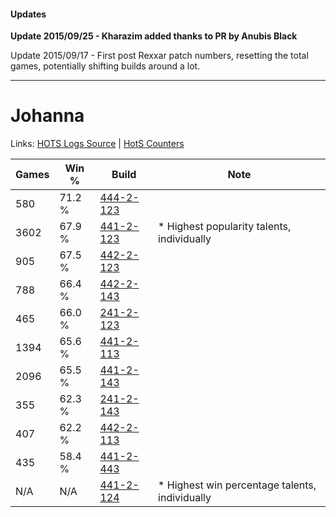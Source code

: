 #### Updates
**Update 2015/09/25 - Kharazim added thanks to PR by Anubis Black**

Update 2015/09/17 - First post Rexxar patch numbers, resetting the total games, potentially shifting builds around a lot.

***

# Johanna

Links: [HOTS Logs Source](https://www.hotslogs.com/Sitewide/HeroDetails?Hero=Johanna) | [HotS Counters](http://hotscounters.com/#/hero/Johanna)

Games  | Win %  | Build     | Note
-----  | -----  | -----     | ----
580    | 71.2 % | [444-2-123](http://www.heroesfire.com/hots/talent-calculator/johanna#t5wB) | 
3602   | 67.9 % | [441-2-123](http://www.heroesfire.com/hots/talent-calculator/johanna#s-bR) | * Highest popularity talents, individually
905    | 67.5 % | [442-2-123](http://www.heroesfire.com/hots/talent-calculator/johanna#t11h) | 
788    | 66.4 % | [442-2-143](http://www.heroesfire.com/hots/talent-calculator/johanna#t11_) | 
465    | 66.0 % | [241-2-123](http://www.heroesfire.com/hots/talent-calculator/johanna#lMJR) | 
1394   | 65.6 % | [441-2-113](http://www.heroesfire.com/hots/talent-calculator/johanna#s-bH) | 
2096   | 65.5 % | [441-2-143](http://www.heroesfire.com/hots/talent-calculator/johanna#s-bl) | 
355    | 62.3 % | [241-2-143](http://www.heroesfire.com/hots/talent-calculator/johanna#lMJl) | 
407    | 62.2 % | [442-2-113](http://www.heroesfire.com/hots/talent-calculator/johanna#t11X) | 
435    | 58.4 % | [441-2-443](http://www.heroesfire.com/hots/talent-calculator/johanna#s-gR) | 
N/A    | N/A    | [441-2-124](http://www.heroesfire.com/hots/talent-calculator/johanna#s-bS) | * Highest win percentage talents, individually
